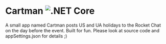 # Cartman ![.NET Core](https://github.com/semack/Cartman/workflows/.NET%20Core/badge.svg?branch=master&event=push)
A small app named Cartman posts US and UA holidays to the Rocket Chat on the day before the event.
Built for fun. Please look at source code and appSettings.json for details ;)
